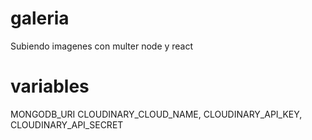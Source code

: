 # galeria

Subiendo imagenes con multer node y react

# variables 

MONGODB_URI
CLOUDINARY_CLOUD_NAME,
CLOUDINARY_API_KEY,
CLOUDINARY_API_SECRET